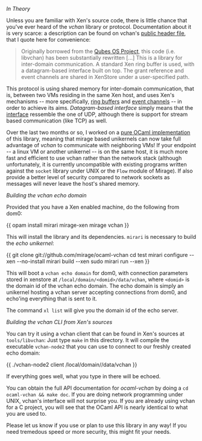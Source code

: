 *In Theory*

Unless you are familiar with Xen's source code, there is little chance
that you've ever heard of the *vchan* library or
protocol. Documentation about it is very scarce: a description can be
found on vchan's
[public header file](http://xenbits.xen.org/gitweb/?p=xen.git;a=blob;f=xen/include/public/io/libxenvchan.h;hb=HEAD),
that I quote here for convenience:

> Originally borrowed from the
> [Qubes OS Project](http://www.qubes-os.org), this code (i.e. libvchan)
> has been substantially rewritten [...]
> This is a library for inter-domain communication.  A standard Xen ring
> buffer is used, with a datagram-based interface built on top.  The
> grant reference and event channels are shared in XenStore under a
> user-specified path.

This protocol is using shared memory for inter-domain communication,
that is, between two VMs residing in the same Xen host, and uses Xen's
mechanisms -- more specifically,
[ring buffers](http://www.informit.com/articles/article.aspx?p=1160234&seqNum=3)
and
[event channels](http://xenbits.xen.org/gitweb/?p=xen.git;a=blob;f=tools/libxc/xenctrl.h;h=f2cebafc9ddd4815ffc73fcf9e0d292b1d4c91ff;hb=HEAD#l934)
-- in order to achieve its aims. *Datagram-based interface* simply
means that the
[interface](http://xenbits.xen.org/gitweb/?p=xen.git;a=blob;f=tools/libvchan/libxenvchan.h;h=6365d36a06f8c8f56454724cefc4c2f1d39beba2;hb=HEAD)
ressemble the one of UDP, although there is support for stream based
communication (like TCP) as well.

Over the last two months or so, I worked on a
[pure OCaml implementation](http://github.com/mirage/ocaml-vchan) of
this library, meaning that mirage based unikernels can now take full
advantage of *vchan* to communicate with neighboring VMs! If your
endpoint -- a linux VM or another unikernel -- is on the same host, it
is much more fast and efficient to use vchan rather than the network
stack (although unfortunately, it is currently uncompatible with
existing programs written against the `socket` library under UNIX or
the `Flow` module of Mirage). If also provide a better level of
security compared to network sockets as messages will never leave the
host's shared memory.

*Building the vchan echo domain*

Provided that you have a Xen enabled machine, do the following from
dom0:

{{
    opam install mirari mirage-xen mirage vchan
}}

This will install the library and its dependencies. `mirari` is
necessary to build the *echo unikernel*:

{{
    git clone git://github.com/mirage/ocaml-vchan
    cd test
    mirari configure --xen --no-install
    mirari build --xen
    sudo mirari run --xen
}}

This will boot a `vchan echo domain` for dom0, with connection
parameters stored in xenstore at `/local/domain/<domid>/data/vchan`,
where `<domid>` is the domain id of the vchan echo domain. The echo
domain is simply an unikernel hosting a vchan server accepting
connections from dom0, and echo'ing everything that is sent to it.

The command `xl list` will give you the domain id of the echo
server.

*Building the vchan CLI from Xen's sources*

You can try it using a vchan client that can be found in Xen's sources
at `tools/libvchan`: Just type `make` in this directory. It will
compile the executable `vchan-node2` that you can use to connect to
our freshly created echo domain:

{{
    ./vchan-node2 client <domid>/local/domain/<domid>/data/vchan
}}

If everything goes well, what you type in there will be echoed.

You can obtain the full API documentation for *ocaml-vchan* by doing a
`cd ocaml-vchan && make doc`. If you are doing network programming
under UNIX, vchan's interface will not surprise you. If you are
already using vchan for a C project, you will see that the OCaml API
is nearly identical to what you are used to.

Please let us know if you use or plan to use this library in any way!
If you need tremedous speed or more security, this might fit your
needs.

